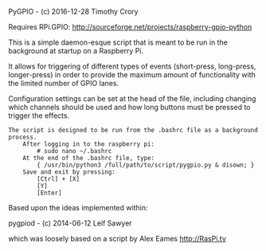 PyGPIO - (c) 2016-12-28 Timothy Crory

Requires RPi.GPIO: http://sourceforge.net/projects/raspberry-gpio-python

This is a simple daemon-esque script that is meant to be run in the background
at startup on a Raspberry Pi.

It allows for triggering of different types of events (short-press, long-press,
longer-press) in order to provide the maximum amount of functionality with the
limited number of GPIO lanes.

Configuration settings can be set at the head of the file, including changing
which channels should be used and how long buttons must be pressed to trigger
the effects.

```
The script is designed to be run from the .bashrc file as a background process.
    After logging in to the raspberry pi:
        # sudo nano ~/.bashrc
    At the end of the .bashrc file, type:
        { /usr/bin/python3 /full/path/to/script/pygpio.py & disown; }
    Save and exit by pressing:
        [Ctrl] + [X]
        [Y]
        [Enter]
```

Based upon the ideas implemented within:

pygpiod - (c) 2014-06-12 Leif Sawyer

which was loosely based on a script by Alex Eames http://RasPi.tv
